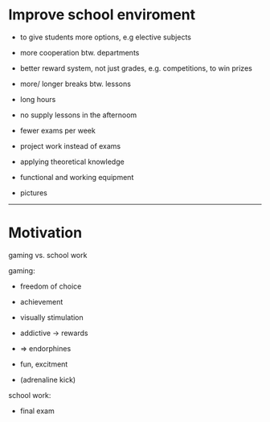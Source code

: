 # Improve school enviroment

- to give students more options, e.g elective subjects

- more cooperation btw. departments

- better reward system, not just grades, e.g. competitions, to win prizes

- more/ longer breaks btw. lessons

- long hours

- no supply lessons in the afternoom

- fewer exams per week

- project work instead of exams

- applying theoretical knowledge

- functional and working equipment

- pictures 



---------------------------------------------------------------------------------

# Motivation

gaming vs. school work

gaming:

- freedom of choice

- achievement

- visually stimulation

- addictive -> rewards

- => endorphines

- fun, excitment

- (adrenaline kick)

school work:

- final exam




